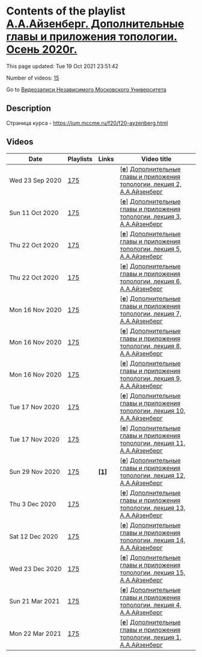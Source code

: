 # Contents of the playlist [А.А.Айзенберг. Дополнительные главы и приложения топологии. Осень 2020г.](https://www.youtube.com/playlist?list=PLp9ABVh6_x4HsKghoQdwMc6_gYPcr55mj)

This page updated: Tue 19 Oct 2021 23:51:42

Number of videos: [15](#videos)

Go to [Видеозаписи Независимого Московского Университета](../README.md)

## Description

Страница курса - <https://ium.mccme.ru/f20/f20-ayzenberg.html>

## Videos

|Date|Playlists|Links|Video title|
|---|---|---|---|
| Wed&nbsp;23&nbsp;Sep&nbsp;2020 | [175](../playlists/175 "А.А.Айзенберг. Дополнительные главы и приложения топологии. Осень 2020г.") |  | [[**e**](https://studio.youtube.com/video/6l6kPEhYulM/edit "Edit")] [Дополнительные главы и приложения топологии, лекция 2, А.А.Айзенберг](https://www.youtube.com/watch?v=6l6kPEhYulM&list=PLp9ABVh6_x4HsKghoQdwMc6_gYPcr55mj) |
| Sun&nbsp;11&nbsp;Oct&nbsp;2020 | [175](../playlists/175 "А.А.Айзенберг. Дополнительные главы и приложения топологии. Осень 2020г.") |  | [[**e**](https://studio.youtube.com/video/ORbxv0v75ls/edit "Edit")] [Дополнительные главы и приложения топологии, лекция 3, А.А.Айзенберг](https://www.youtube.com/watch?v=ORbxv0v75ls&list=PLp9ABVh6_x4HsKghoQdwMc6_gYPcr55mj) |
| Thu&nbsp;22&nbsp;Oct&nbsp;2020 | [175](../playlists/175 "А.А.Айзенберг. Дополнительные главы и приложения топологии. Осень 2020г.") |  | [[**e**](https://studio.youtube.com/video/50LWV9wHzJ8/edit "Edit")] [Дополнительные главы и приложения топологии, лекция 5, А.А.Айзенберг](https://www.youtube.com/watch?v=50LWV9wHzJ8&list=PLp9ABVh6_x4HsKghoQdwMc6_gYPcr55mj) |
| Thu&nbsp;22&nbsp;Oct&nbsp;2020 | [175](../playlists/175 "А.А.Айзенберг. Дополнительные главы и приложения топологии. Осень 2020г.") |  | [[**e**](https://studio.youtube.com/video/-PJ5K038DsU/edit "Edit")] [Дополнительные главы и приложения топологии, лекция 6, А.А.Айзенберг](https://www.youtube.com/watch?v=-PJ5K038DsU&list=PLp9ABVh6_x4HsKghoQdwMc6_gYPcr55mj) |
| Mon&nbsp;16&nbsp;Nov&nbsp;2020 | [175](../playlists/175 "А.А.Айзенберг. Дополнительные главы и приложения топологии. Осень 2020г.") |  | [[**e**](https://studio.youtube.com/video/0iE3VW-0uOY/edit "Edit")] [Дополнительные главы и приложения топологии, лекция 7, А.А.Айзенберг](https://www.youtube.com/watch?v=0iE3VW-0uOY&list=PLp9ABVh6_x4HsKghoQdwMc6_gYPcr55mj) |
| Mon&nbsp;16&nbsp;Nov&nbsp;2020 | [175](../playlists/175 "А.А.Айзенберг. Дополнительные главы и приложения топологии. Осень 2020г.") |  | [[**e**](https://studio.youtube.com/video/MeEC8ZCXaBk/edit "Edit")] [Дополнительные главы и приложения топологии, лекция 8, А.А.Айзенберг](https://www.youtube.com/watch?v=MeEC8ZCXaBk&list=PLp9ABVh6_x4HsKghoQdwMc6_gYPcr55mj) |
| Mon&nbsp;16&nbsp;Nov&nbsp;2020 | [175](../playlists/175 "А.А.Айзенберг. Дополнительные главы и приложения топологии. Осень 2020г.") |  | [[**e**](https://studio.youtube.com/video/iD3yXpM6UtM/edit "Edit")] [Дополнительные главы и приложения топологии, лекция 9, А.А.Айзенберг](https://www.youtube.com/watch?v=iD3yXpM6UtM&list=PLp9ABVh6_x4HsKghoQdwMc6_gYPcr55mj) |
| Tue&nbsp;17&nbsp;Nov&nbsp;2020 | [175](../playlists/175 "А.А.Айзенберг. Дополнительные главы и приложения топологии. Осень 2020г.") |  | [[**e**](https://studio.youtube.com/video/Dtt99b23TfU/edit "Edit")] [Дополнительные главы и приложения топологии, лекция 10, А.А.Айзенберг](https://www.youtube.com/watch?v=Dtt99b23TfU&list=PLp9ABVh6_x4HsKghoQdwMc6_gYPcr55mj) |
| Tue&nbsp;17&nbsp;Nov&nbsp;2020 | [175](../playlists/175 "А.А.Айзенберг. Дополнительные главы и приложения топологии. Осень 2020г.") |  | [[**e**](https://studio.youtube.com/video/obpAYR6jHF0/edit "Edit")] [Дополнительные главы и приложения топологии, лекция 11, А.А.Айзенберг](https://www.youtube.com/watch?v=obpAYR6jHF0&list=PLp9ABVh6_x4HsKghoQdwMc6_gYPcr55mj) |
| Sun&nbsp;29&nbsp;Nov&nbsp;2020 | [175](../playlists/175 "А.А.Айзенберг. Дополнительные главы и приложения топологии. Осень 2020г.") | [**[1]**](https://ium.mccme.ru/f20/f20-ayzenberg.html) | [[**e**](https://studio.youtube.com/video/J-PM_8BIZDM/edit "Edit")] [Дополнительные главы и приложения топологии, лекция 12, А.А.Айзенберг](https://www.youtube.com/watch?v=J-PM_8BIZDM&list=PLp9ABVh6_x4HsKghoQdwMc6_gYPcr55mj "https://ium.mccme.ru/f20/f20-ayzenberg.html") |
| Thu&nbsp;3&nbsp;Dec&nbsp;2020 | [175](../playlists/175 "А.А.Айзенберг. Дополнительные главы и приложения топологии. Осень 2020г.") |  | [[**e**](https://studio.youtube.com/video/Qli1gywCrXY/edit "Edit")] [Дополнительные главы и приложения топологии, лекция 13, А.А.Айзенберг](https://www.youtube.com/watch?v=Qli1gywCrXY&list=PLp9ABVh6_x4HsKghoQdwMc6_gYPcr55mj) |
| Sat&nbsp;12&nbsp;Dec&nbsp;2020 | [175](../playlists/175 "А.А.Айзенберг. Дополнительные главы и приложения топологии. Осень 2020г.") |  | [[**e**](https://studio.youtube.com/video/drqBdOIjPkM/edit "Edit")] [Дополнительные главы и приложения топологии, лекция 14, А.А.Айзенберг](https://www.youtube.com/watch?v=drqBdOIjPkM&list=PLp9ABVh6_x4HsKghoQdwMc6_gYPcr55mj) |
| Wed&nbsp;23&nbsp;Dec&nbsp;2020 | [175](../playlists/175 "А.А.Айзенберг. Дополнительные главы и приложения топологии. Осень 2020г.") |  | [[**e**](https://studio.youtube.com/video/nReXRNbEEKg/edit "Edit")] [Дополнительные главы и приложения топологии, лекция 15, А.А.Айзенберг](https://www.youtube.com/watch?v=nReXRNbEEKg&list=PLp9ABVh6_x4HsKghoQdwMc6_gYPcr55mj) |
| Sun&nbsp;21&nbsp;Mar&nbsp;2021 | [175](../playlists/175 "А.А.Айзенберг. Дополнительные главы и приложения топологии. Осень 2020г.") |  | [[**e**](https://studio.youtube.com/video/6rarZ1g1cxg/edit "Edit")] [Дополнительные главы и приложения топологии, лекция 4, А.А.Айзенберг](https://www.youtube.com/watch?v=6rarZ1g1cxg&list=PLp9ABVh6_x4HsKghoQdwMc6_gYPcr55mj) |
| Mon&nbsp;22&nbsp;Mar&nbsp;2021 | [175](../playlists/175 "А.А.Айзенберг. Дополнительные главы и приложения топологии. Осень 2020г.") |  | [[**e**](https://studio.youtube.com/video/Qy55NCpt6EM/edit "Edit")] [Дополнительные главы и приложения топологии, лекция 1, А.А.Айзенберг](https://www.youtube.com/watch?v=Qy55NCpt6EM&list=PLp9ABVh6_x4HsKghoQdwMc6_gYPcr55mj) |
